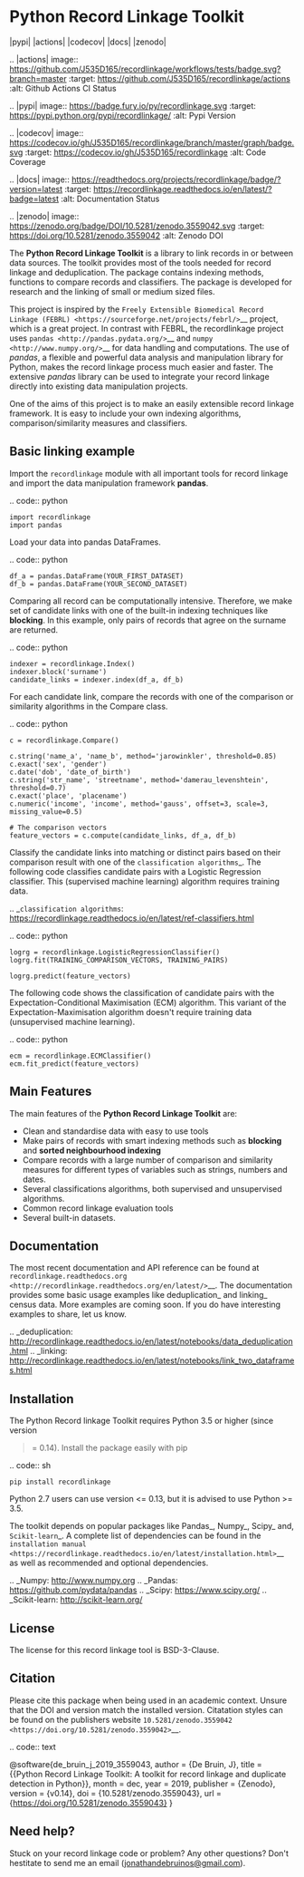 Python Record Linkage Toolkit
=============================

|pypi| |actions| |codecov| |docs| |zenodo|

.. |actions| image:: https://github.com/J535D165/recordlinkage/workflows/tests/badge.svg?branch=master
  :target: https://github.com/J535D165/recordlinkage/actions
  :alt: Github Actions CI Status

.. |pypi| image:: https://badge.fury.io/py/recordlinkage.svg
  :target: https://pypi.python.org/pypi/recordlinkage/
  :alt: Pypi Version
    
.. |codecov| image:: https://codecov.io/gh/J535D165/recordlinkage/branch/master/graph/badge.svg
  :target: https://codecov.io/gh/J535D165/recordlinkage
  :alt: Code Coverage

.. |docs| image:: https://readthedocs.org/projects/recordlinkage/badge/?version=latest
  :target: https://recordlinkage.readthedocs.io/en/latest/?badge=latest
  :alt: Documentation Status
  
.. |zenodo| image:: https://zenodo.org/badge/DOI/10.5281/zenodo.3559042.svg
  :target: https://doi.org/10.5281/zenodo.3559042
  :alt: Zenodo DOI


The **Python Record Linkage Toolkit** is a library to link records in or
between data sources. The toolkit provides most of the tools needed for
record linkage and deduplication. The package contains indexing methods,
functions to compare records and classifiers. The package is developed for
research and the linking of small or medium sized files.

This project is inspired by the `Freely Extensible Biomedical Record Linkage
(FEBRL) <https://sourceforge.net/projects/febrl/>`__ project, which is a great
project. In contrast with FEBRL, the recordlinkage project uses `pandas
<http://pandas.pydata.org/>`__ and `numpy <http://www.numpy.org/>`__ for data
handling and computations. The use of *pandas*, a flexible and powerful data
analysis and manipulation library for Python, makes the record linkage process
much easier and faster. The extensive *pandas* library can be used to
integrate your record linkage directly into existing data manipulation
projects.

One of the aims of this project is to make an easily extensible record 
linkage framework. It is easy to include your own indexing algorithms,
comparison/similarity measures and classifiers.


Basic linking example
---------------------

Import the ``recordlinkage`` module with all important tools for record
linkage and import the data manipulation framework **pandas**.

.. code:: python

    import recordlinkage
    import pandas

Load your data into pandas DataFrames. 

.. code:: python

    df_a = pandas.DataFrame(YOUR_FIRST_DATASET)
    df_b = pandas.DataFrame(YOUR_SECOND_DATASET)

Comparing all record can be computationally intensive. Therefore, we make 
set of candidate links with one of the built-in indexing techniques like
**blocking**. In this example, only pairs of records that agree on the surname
are returned.

.. code:: python

    indexer = recordlinkage.Index()
    indexer.block('surname')
    candidate_links = indexer.index(df_a, df_b)

For each candidate link, compare the records with one of the
comparison or similarity algorithms in the Compare class.

.. code:: python

    c = recordlinkage.Compare()

    c.string('name_a', 'name_b', method='jarowinkler', threshold=0.85)
    c.exact('sex', 'gender')
    c.date('dob', 'date_of_birth')
    c.string('str_name', 'streetname', method='damerau_levenshtein', threshold=0.7)
    c.exact('place', 'placename')
    c.numeric('income', 'income', method='gauss', offset=3, scale=3, missing_value=0.5)

    # The comparison vectors
    feature_vectors = c.compute(candidate_links, df_a, df_b)

Classify the candidate links into matching or distinct pairs based on their 
comparison result with one of the `classification algorithms`_. The following 
code classifies candidate pairs with a Logistic Regression classifier. 
This (supervised machine learning) algorithm requires training data.

.. _`classification algorithms`: https://recordlinkage.readthedocs.io/en/latest/ref-classifiers.html

.. code:: python

    logrg = recordlinkage.LogisticRegressionClassifier()
    logrg.fit(TRAINING_COMPARISON_VECTORS, TRAINING_PAIRS)

    logrg.predict(feature_vectors)

The following code shows the classification of candidate pairs with the 
Expectation-Conditional Maximisation (ECM) algorithm. This variant of the 
Expectation-Maximisation algorithm doesn't require training data 
(unsupervised machine learning).

.. code:: python

    ecm = recordlinkage.ECMClassifier()
    ecm.fit_predict(feature_vectors)

Main Features
-------------

The main features of the **Python Record Linkage Toolkit** are:


-  Clean and standardise data with easy to use tools
-  Make pairs of records with smart indexing methods such as
   **blocking** and **sorted neighbourhood indexing**
-  Compare records with a large number of comparison and similarity
   measures for different types of variables such as strings, numbers and dates.
-  Several classifications algorithms, both supervised and unsupervised
   algorithms.
-  Common record linkage evaluation tools
-  Several built-in datasets. 

Documentation 
-------------

The most recent documentation and API reference can be found at
`recordlinkage.readthedocs.org
<http://recordlinkage.readthedocs.org/en/latest/>`__. The documentation
provides some basic usage examples like deduplication_ and linking_ census
data. More examples are coming soon. If you do have interesting examples to
share, let us know.

.. _deduplication: http://recordlinkage.readthedocs.io/en/latest/notebooks/data_deduplication.html
.. _linking: http://recordlinkage.readthedocs.io/en/latest/notebooks/link_two_dataframes.html

Installation
------------

The Python Record linkage Toolkit requires Python 3.5 or higher (since version
>= 0.14). Install the package easily with pip

.. code:: sh

    pip install recordlinkage

Python 2.7 users can use version <= 0.13, but it is advised to use Python >=
3.5.

The toolkit depends on popular packages like Pandas_, Numpy_, Scipy_
and, `Scikit-learn`_. A complete list of dependencies 
can be found in the `installation manual <https://recordlinkage.readthedocs.io/en/latest/installation.html>`__
as well as recommended and optional dependencies.

.. _Numpy: http://www.numpy.org
.. _Pandas: https://github.com/pydata/pandas
.. _Scipy: https://www.scipy.org/
.. _Scikit-learn: http://scikit-learn.org/

License
-------

The license for this record linkage tool is BSD-3-Clause.

Citation
--------

Please cite this package when being used in an academic context. Unsure that the DOI
and version match the installed version. Citatation styles can be found 
on the publishers website 
`10.5281/zenodo.3559042 <https://doi.org/10.5281/zenodo.3559042>`__.

.. code:: text

  @software{de_bruin_j_2019_3559043,
    author       = {De Bruin, J},
    title        = {{Python Record Linkage Toolkit: A toolkit for 
                     record linkage and duplicate detection in Python}},
    month        = dec,
    year         = 2019,
    publisher    = {Zenodo},
    version      = {v0.14},
    doi          = {10.5281/zenodo.3559043},
    url          = {https://doi.org/10.5281/zenodo.3559043}
  }


Need help?
----------

Stuck on your record linkage code or problem? Any other questions? Don't
hestitate to send me an email (jonathandebruinos@gmail.com).
